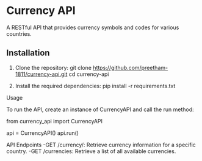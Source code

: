 # Currency API

A RESTful API that provides currency symbols and codes for various countries.

## Installation

1. Clone the repository:
   git clone https://github.com/preetham-1811/currency-api.git
   cd currency-api

2. Install the required dependencies:
    pip install -r requirements.txt

Usage

To run the API, create an instance of CurrencyAPI and call the run method:

from currency_api import CurrencyAPI

api = CurrencyAPI()
api.run()


API Endpoints
-GET /currency/<country>: Retrieve currency information for a specific country.
-GET /currencies: Retrieve a list of all available currencies.
